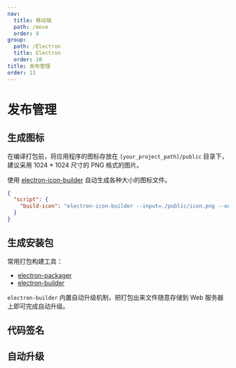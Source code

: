 ```yaml
---
nav:
  title: 移动端
  path: /move
  order: 9
group:
  path: /Electron
  title: Electron
  order: 10
title: 发布管理
order: 11
---
```


# 发布管理

## 生成图标

在编译打包前，将应用程序的图标存放在 `[your_project_path]/public` 目录下，建议采用 1024 \* 1024 尺寸的 PNG 格式的图片。

使用 [electron-icon-builder](https://github.com/safu9/electron-icon-builder) 自动生成各种大小的图标文件。

```json
{
  "script": {
    "build-icon": "electron-icon-builder --input=./public/icon.png --output=build --flatten"
  }
}
```

## 生成安装包

常用打包构建工具：

- [electron-packager](https://github.com/electron/electron-packager)
- [electron-builder](https://github.com/electron-userland/electron-builder)

`electron-builder` 内置自动升级机制，把打包出来文件随意存储到 Web 服务器上即可完成自动升级。

## 代码签名

## 自动升级
